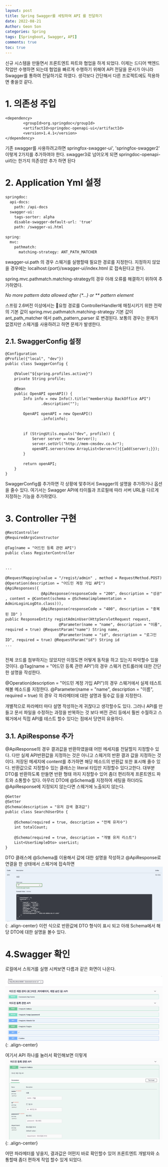 ```yaml
---
layout: post
title: Spring Swagger를 세팅하여 API 를 전달하기
date: 2022-08-21
Author: Geon Son
categories: Spring
tags: [Springboot, Swagger, API]
comments: true
toc: true    
---
```


신규 시스템을 만들면서 프론트엔트 파트와 협업을 하게 되었다. 이제는 드디어 백엔드 작업만 수행하면 되는데
협업을 빠르게 수행하기 위해여 API 전달을 문서가 아니라 Swagger를 통하여 전달하기로 하였다.
생각보다 간단해서 다른 프로젝트에도 적용하면 좋을것 같다.

# 1. 의존성 주입
```
<dependency>
		<groupId>org.springdoc</groupId>
		<artifactId>springdoc-openapi-ui</artifactId>
		<version>1.4.1</version>
</dependency>
```
기존 swagger를 사용하려고하면 springfox-swagger-ui', 'springfox-swagger2' 이렇게 2가지를 추가하여야 한다.
swagger3로 넘어오게 되면 springdoc-openapi-ui라는 한가지 의존성만 추가 하면 된다


# 2. Application Yml 설정

~~~
springdoc:
  api-docs:
    path: /api-docs
  swagger-ui:
    tags-sorter: alpha
    disable-swagger-default-url: 'true'
    path: /swagger-ui.html

spring:
  mvc:
    pathmatch:
      matching-strategy: ANT_PATH_MATCHER		
~~~

swagger-ui.path 의 경우 스웨거를 실행할때 필요한 경로를 지정한다.
지정하지 않았을 경우에는 localhost:{port}/swagger-ui/index.html 로 접속된다고 한다.

spring.mvc.pathmatch.matching-strategy의  경우 아래 오류를 해결하기 위하여 추가하였다.

*No more pattern data allowed after {&#42;...} or &#42;&#42; pattern element*

스프링 2.6버전 이상에서는 요청 경로를 ControllerHandler에 매칭시키기 위한 전략의 기본 값이
spring.mvc.pathmatch.matching-strategy 기본 값이 ant_path_matcher 에서 path_pattern_parser 로 변경된다.
보통의 경우는 문제가 없겠지만 스웨거를 사용하려고 하면 문제가 발생한다.



## 2.1. SwaggerConfig 설정


~~~
@Configuration
@Profile({"local", "dev"})
public class SwaggerConfig {

    @Value("${spring.profiles.active}")
    private String profile;

    @Bean
    public OpenAPI openAPI() {
        Info info = new Info().title("membership BackOffice API")
                .description("");

        OpenAPI openAPI = new OpenAPI()
                .info(info);


        if (StringUtils.equals("dev", profile)) {
            Server server = new Server();
            server.setUrl("http://mem-cmsdev.co.kr");
            openAPI.servers(new ArrayList<Server>(){{add(server);}});
        }

        return openAPI;
    }
}
~~~

SwaggerConfig를 추가하면 각 상황에 맟추어서 Swagger의  설명을 추가하거나 옵션을 줄수 있다.
여기서는 Swagger API에 타이틀과 프로필에 따라 서버 URL을 다르게 지정하는 기능을 추가하였다.  


# 3. Controller 구현

```
@RestController
@RequiredArgsConstructor

@Tag(name = "어드민 등록 관련 API")
public class RegisterController


...

@RequestMapping(value = "/regist/admin" , method = RequestMethod.POST)
@Operation(description = "어드민 계정 가입 API")
@ApiResponses({
				@ApiResponse(responseCode = "200", description = "성공" , content = @Content(schema = @Schema(implementation = AdminLoginLogDto.class))),
				@ApiResponse(responseCode = "400", description = "중복된 ID" )
public ResponseEntity registAdminUser(HttpServletRequest request,
						@Parameter(name = "name", description = "이름", required = true) @RequestParam("name") String name,
						@Parameter(name = "id", description = "로그인 ID", required = true) @RequestParam("id") String id
...						


```
전체 코드를 첨부하지는 않았지만 이정도면 어떻게 동작을 하고 있는지 파악할수 있을 것이다.
@Tag(name = "어드민 등록 관련 API")의 경우 스웨거 컨트롤러에 대한 간단한 설명을 작성한다.

@Operation(description = "어드민 계정 가입 API")의 경우 스웨거에서 실제 테스트 해볼 메소드를 지정한다.
@Parameter(name = "name", description = "이름", required = true) 의 경우 각 파라메터에 대한 설명과 필수값 등을 지정한다.

개별적으로 파라메터 마다 설명 작성하는게 귀찮다고 생각할수도 있다. 그러나 API를 만들고 문서 파일을 수정하는 과정을 반복하는 것 보다
버전 관리 등에서 훨씬 수월하고 스웨거에서 직접 API를 테스트 할수 있다는 점에서 당연히 유용하다.


## 3.1. ApiResponse 추가

@ApiResponse의 경우 결과값을 반환하였을떄 어떤 메세지를 전달할지 지정할수 있다. 다만 실제 API반환값을 지정하는 것은 아니고
스웨거의 반환 결과 값을 지정하는 것이다.
저장된 메세지에 content를 추가하면 해당 메소드의 반환값 또한 표시해 줄수 있다. 반환값으로 지정할수 있는 클래스는 literal 타입만 지정할수 있다고한다.
대부분 DTO를 반환하도록 만들면 반환 형태 까지 지정할수 있어 좀더 편리하게 프론트엔드 파트와 소통할수 있다.
아무리 DTO에 @Schema를 지정하여 세팅을 하더라도 @ApiResponse에 지정되지 않는다면 스웨거에 노출되지 않는다.

~~~
@Getter
@Setter
@Schema(description = "유저 검색 결과값")
public class SearchUserDto {

    @Schema(required = true, description = "전체 유저수")
    int totalCount;

    @Schema(required = true, description = "개별 유저 리스트")
    List<UserSimpleDto> userList;
}
~~~
DTO 클래스에 @Schema를 이용해서 값에 대한 설명을 작성하고 @ApiResponse로 연결을 한 상태에서 스웨거에 접속하면
![](/images/spring/sdi48vmqrvf.png){: .align-center}
이런 식으로 반환값에 DTO 형식이 표시 되고 아래 Schema에서 해당 DTO에 대한 설명을 볼수 있다.


# 4.Swagger 확인

로컬에서 스워거를 실행 시켜보면 다름과 같은 화면이 나온다.

![](/images/spring/s2dff425ahoo.png){: .align-center}

여기서 API 하나를 눌러서 확인해보면 이렇게
![](/images/spring/ge46geety.png){: .align-center}

어떤 파라메터를 넣을지, 결과값은 어떤지 바로 확인할수 있어 프론트엔트 개발자와 소통할때 좀더 편하게 작업 할수 있게 되었다.  
